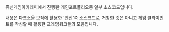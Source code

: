 쥬신게임아카데미에서 진행한 개인포트폴리오중 일부 소스코드입니다.

내용은 다크소울 모작에 활용한 '엔진'쪽 소스코드로, 거창한 것은 아니고 게임 클라이언트를 작성할 때 활용한 프레임워크들의 모음입니다.

